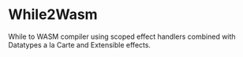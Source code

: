 # While2Wasm
While to WASM compiler using scoped effect handlers combined with Datatypes a la Carte and Extensible effects. 
